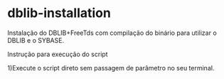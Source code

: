 # dblib-installation
Instalação do DBLIB+FreeTds com compilação do binário para utilizar o DBLIB e o SYBASE.

Instrução para execução do script

1)Execute o script direto sem passagem de parâmetro no seu terminal.
